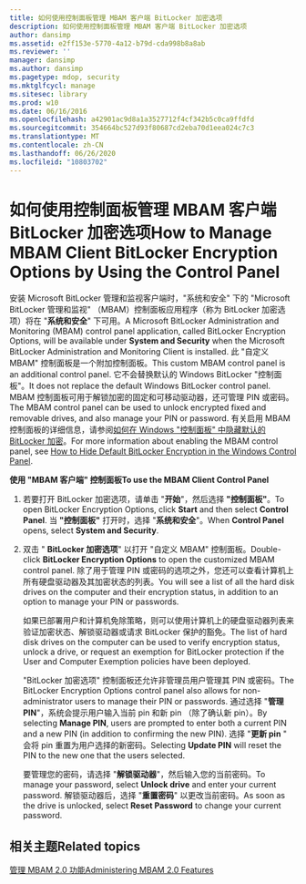 ```yaml
---
title: 如何使用控制面板管理 MBAM 客户端 BitLocker 加密选项
description: 如何使用控制面板管理 MBAM 客户端 BitLocker 加密选项
author: dansimp
ms.assetid: e2ff153e-5770-4a12-b79d-cda998b8a8ab
ms.reviewer: ''
manager: dansimp
ms.author: dansimp
ms.pagetype: mdop, security
ms.mktglfcycl: manage
ms.sitesec: library
ms.prod: w10
ms.date: 06/16/2016
ms.openlocfilehash: a42901ac9d8a1a3527712f4cf342b5c0ca9ffdfd
ms.sourcegitcommit: 354664bc527d93f80687cd2eba70d1eea024c7c3
ms.translationtype: MT
ms.contentlocale: zh-CN
ms.lasthandoff: 06/26/2020
ms.locfileid: "10803702"
---
```

# <span data-ttu-id="0c39a-103">如何使用控制面板管理 MBAM 客户端 BitLocker 加密选项</span><span class="sxs-lookup"><span data-stu-id="0c39a-103">How to Manage MBAM Client BitLocker Encryption Options by Using the Control Panel</span></span>


<span data-ttu-id="0c39a-104">安装 Microsoft BitLocker 管理和监视客户端时，"系统和安全" 下的 "Microsoft BitLocker 管理和监视" （MBAM）控制面板应用程序（称为 BitLocker 加密选项）将在 "**系统和安全**" 下可用。</span><span class="sxs-lookup"><span data-stu-id="0c39a-104">A Microsoft BitLocker Administration and Monitoring (MBAM) control panel application, called BitLocker Encryption Options, will be available under **System and Security** when the Microsoft BitLocker Administration and Monitoring Client is installed.</span></span> <span data-ttu-id="0c39a-105">此 "自定义 MBAM" 控制面板是一个附加控制面板。</span><span class="sxs-lookup"><span data-stu-id="0c39a-105">This custom MBAM control panel is an additional control panel.</span></span> <span data-ttu-id="0c39a-106">它不会替换默认的 Windows BitLocker "控制面板"。</span><span class="sxs-lookup"><span data-stu-id="0c39a-106">It does not replace the default Windows BitLocker control panel.</span></span> <span data-ttu-id="0c39a-107">MBAM 控制面板可用于解锁加密的固定和可移动驱动器，还可管理 PIN 或密码。</span><span class="sxs-lookup"><span data-stu-id="0c39a-107">The MBAM control panel can be used to unlock encrypted fixed and removable drives, and also manage your PIN or password.</span></span> <span data-ttu-id="0c39a-108">有关启用 MBAM 控制面板的详细信息，请参阅[如何在 Windows "控制面板" 中隐藏默认的 BitLocker 加密](how-to-hide-default-bitlocker-encryption-in-the-windows-control-panel-mbam-2.md)。</span><span class="sxs-lookup"><span data-stu-id="0c39a-108">For more information about enabling the MBAM control panel, see [How to Hide Default BitLocker Encryption in the Windows Control Panel](how-to-hide-default-bitlocker-encryption-in-the-windows-control-panel-mbam-2.md).</span></span>

**<span data-ttu-id="0c39a-109">使用 "MBAM 客户端" 控制面板</span><span class="sxs-lookup"><span data-stu-id="0c39a-109">To use the MBAM Client Control Panel</span></span>**

1.  <span data-ttu-id="0c39a-110">若要打开 BitLocker 加密选项，请单击 "**开始**"，然后选择 **"控制面板"**。</span><span class="sxs-lookup"><span data-stu-id="0c39a-110">To open BitLocker Encryption Options, click **Start** and then select **Control Panel**.</span></span> <span data-ttu-id="0c39a-111">当 **"控制面板"** 打开时，选择 "**系统和安全**"。</span><span class="sxs-lookup"><span data-stu-id="0c39a-111">When **Control Panel** opens, select **System and Security**.</span></span>

2.  <span data-ttu-id="0c39a-112">双击 " **BitLocker 加密选项**" 以打开 "自定义 MBAM" 控制面板。</span><span class="sxs-lookup"><span data-stu-id="0c39a-112">Double-click **BitLocker Encryption Options** to open the customized MBAM control panel.</span></span> <span data-ttu-id="0c39a-113">除了用于管理 PIN 或密码的选项之外，您还可以查看计算机上所有硬盘驱动器及其加密状态的列表。</span><span class="sxs-lookup"><span data-stu-id="0c39a-113">You will see a list of all the hard disk drives on the computer and their encryption status, in addition to an option to manage your PIN or passwords.</span></span>

    <span data-ttu-id="0c39a-114">如果已部署用户和计算机免除策略，则可以使用计算机上的硬盘驱动器列表来验证加密状态、解锁驱动器或请求 BitLocker 保护的豁免。</span><span class="sxs-lookup"><span data-stu-id="0c39a-114">The list of hard disk drives on the computer can be used to verify encryption status, unlock a drive, or request an exemption for BitLocker protection if the User and Computer Exemption policies have been deployed.</span></span>

    <span data-ttu-id="0c39a-115">"BitLocker 加密选项" 控制面板还允许非管理员用户管理其 PIN 或密码。</span><span class="sxs-lookup"><span data-stu-id="0c39a-115">The BitLocker Encryption Options control panel also allows for non-administrator users to manage their PIN or passwords.</span></span> <span data-ttu-id="0c39a-116">通过选择 "**管理 PIN**"，系统会提示用户输入当前 pin 和新 pin （除了确认新 pin）。</span><span class="sxs-lookup"><span data-stu-id="0c39a-116">By selecting **Manage PIN**, users are prompted to enter both a current PIN and a new PIN (in addition to confirming the new PIN).</span></span> <span data-ttu-id="0c39a-117">选择 "**更新 pin** " 会将 pin 重置为用户选择的新密码。</span><span class="sxs-lookup"><span data-stu-id="0c39a-117">Selecting **Update PIN** will reset the PIN to the new one that the users selected.</span></span>

    <span data-ttu-id="0c39a-118">要管理您的密码，请选择 "**解锁驱动器**"，然后输入您的当前密码。</span><span class="sxs-lookup"><span data-stu-id="0c39a-118">To manage your password, select **Unlock drive** and enter your current password.</span></span> <span data-ttu-id="0c39a-119">解锁驱动器后，选择 "**重置密码**" 以更改当前密码。</span><span class="sxs-lookup"><span data-stu-id="0c39a-119">As soon as the drive is unlocked, select **Reset Password** to change your current password.</span></span>

## <span data-ttu-id="0c39a-120">相关主题</span><span class="sxs-lookup"><span data-stu-id="0c39a-120">Related topics</span></span>


[<span data-ttu-id="0c39a-121">管理 MBAM 2.0 功能</span><span class="sxs-lookup"><span data-stu-id="0c39a-121">Administering MBAM 2.0 Features</span></span>](administering-mbam-20-features-mbam-2.md)

 

 





